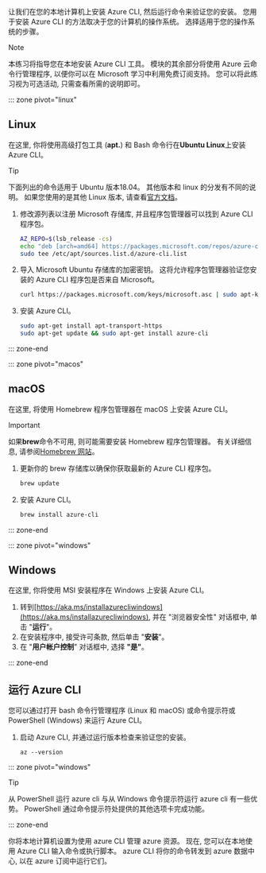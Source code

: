让我们在您的本地计算机上安装 Azure CLI, 然后运行命令来验证您的安装。 您用于安装 Azure CLI 的方法取决于您的计算机的操作系统。 选择适用于您的操作系统的步骤。

> [!NOTE]
> 本练习将指导您在本地安装 Azure CLI 工具。 模块的其余部分将使用 Azure 云命令行管理程序, 以便你可以在 Microsoft 学习中利用免费订阅支持。 您可以将此练习视为可选活动, 只需查看所需的说明即可。

::: zone pivot="linux"

## <a name="linux"></a>Linux

在这里, 你将使用高级打包工具 (**apt.**) 和 Bash 命令行在**Ubuntu Linux**上安装 Azure CLI。

> [!TIP]
> 下面列出的命令适用于 Ubuntu 版本18.04。 其他版本和 linux 的分发有不同的说明。 如果您使用的是其他 Linux 版本, 请查看[官方文档](https://docs.microsoft.com/cli/azure/install-azure-cli)。

1. 修改源列表以注册 Microsoft 存储库, 并且程序包管理器可以找到 Azure CLI 程序包。

    ```bash
    AZ_REPO=$(lsb_release -cs)
    echo "deb [arch=amd64] https://packages.microsoft.com/repos/azure-cli/ $AZ_REPO main" | \
    sudo tee /etc/apt/sources.list.d/azure-cli.list
    ```

1. 导入 Microsoft Ubuntu 存储库的加密密钥。 这将允许程序包管理器验证您安装的 Azure CLI 程序包是否来自 Microsoft。

    ```bash
    curl https://packages.microsoft.com/keys/microsoft.asc | sudo apt-key add -
    ```

1. 安装 Azure CLI。

    ```bash
    sudo apt-get install apt-transport-https
    sudo apt-get update && sudo apt-get install azure-cli
    ```

::: zone-end

::: zone pivot="macos"

## <a name="macos"></a>macOS

在这里, 将使用 Homebrew 程序包管理器在 macOS 上安装 Azure CLI。

> [!IMPORTANT]
> 如果**brew**命令不可用, 则可能需要安装 Homebrew 程序包管理器。 有关详细信息, 请参阅[Homebrew 网站](https://brew.sh/)。

1. 更新你的 brew 存储库以确保你获取最新的 Azure CLI 程序包。

    ```bash
    brew update
    ```

1. 安装 Azure CLI。

    ```bash
    brew install azure-cli
    ```

::: zone-end

::: zone pivot="windows"

## <a name="windows"></a>Windows

在这里, 你将使用 MSI 安装程序在 Windows 上安装 Azure CLI。

1. 转到[https://aka.ms/installazurecliwindows](https://aka.ms/installazurecliwindows), 并在 "浏览器安全性" 对话框中, 单击 "**运行**"。
1. 在安装程序中, 接受许可条款, 然后单击 "**安装**"。
1. 在 "**用户帐户控制**" 对话框中, 选择 **"是"**。

::: zone-end

## <a name="running-the-azure-cli"></a>运行 Azure CLI

您可以通过打开 bash 命令行管理程序 (Linux 和 macOS) 或命令提示符或 PowerShell (Windows) 来运行 Azure CLI。

1. 启动 Azure CLI, 并通过运行版本检查来验证您的安装。

    ```azurecli
    az --version
    ```

::: zone pivot="windows"

> [!TIP]
> 从 PowerShell 运行 azure cli 与从 Windows 命令提示符运行 azure cli 有一些优势。 PowerShell 通过命令提示符处提供的其他选项卡完成功能。

::: zone-end

你将本地计算机设置为使用 azure CLI 管理 azure 资源。 现在, 您可以在本地使用 Azure CLI 输入命令或执行脚本。 azure CLI 将你的命令转发到 azure 数据中心, 以在 azure 订阅中运行它们。